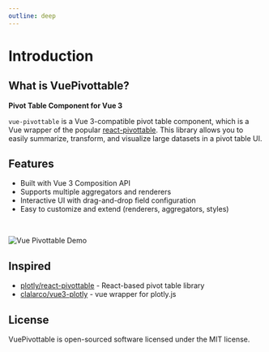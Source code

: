 ```yaml
---
outline: deep
---
```


# Introduction

## What is VuePivottable?

**Pivot Table Component for Vue 3**

`vue-pivottable` is a Vue 3-compatible pivot table component, which is a Vue wrapper of the popular [react-pivottable](https://github.com/plotly/react-pivottable). This library allows you to easily summarize, transform, and visualize large datasets in a pivot table UI.

## Features

- Built with Vue 3 Composition API
- Supports multiple aggregators and renderers
- Interactive UI with drag-and-drop field configuration
- Easy to customize and extend (renderers, aggregators, styles)

<br/>

![Vue Pivottable Demo](/vue-pivottable-demo.gif)

## Inspired

- [plotly/react-pivottable](https://github.com/plotly/react-pivottable) - React-based pivot table library
- [clalarco/vue3-plotly](https://github.com/clalarco/vue3-plotly) - vue wrapper for plotly.js

## License

VuePivottable is open-sourced software licensed under the MIT license.
